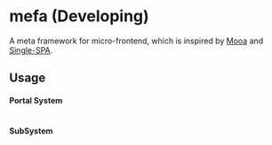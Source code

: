 # mefa (Developing)

A meta framework for micro-frontend, which is inspired by [Mooa]() and [Single-SPA]().

## Usage

#### Portal System

```

```

#### SubSystem



